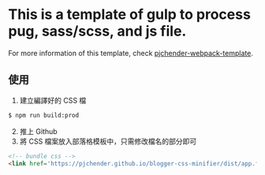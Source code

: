 # This is a template of gulp to process pug, sass/scss, and js file.

For more information of this template, check [pjchender-webpack-template](https://github.com/PJCHENder/pjchender-webpack-template).

## 使用

1. 建立編譯好的 CSS 檔

```bash
$ npm run build:prod
```

2. 推上 Github
3. 將 CSS 檔案放入部落格模板中，只需修改檔名的部分即可

```html
<!-- bundle css -->
<link href='https://pjchender.github.io/blogger-css-minifier/dist/app.f5b4cc1f8ce78e617ea8.css' rel='stylesheet'/>
```
